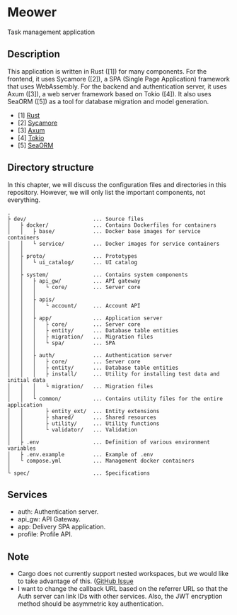# Meower

Task management application


## Description

This application is written in Rust ([1]) for many components. For the frontend,
it uses Sycamore ([2]), a SPA (Single Page Application) framework that uses
WebAssembly. For the backend and authentication server, it uses Axum ([3]), a
web server framework based on Tokio ([4]). It also uses SeaORM ([5]) as a tool
for database migration and model generation.

- [1] [Rust](https://www.rust-lang.org)
- [2] [Sycamore](https://sycamore-rs.netlify.app)
- [3] [Axum](https://github.com/tokio-rs/axum)
- [4] [Tokio](https://tokio.rs)
- [5] [SeaORM](https://www.sea-ql.org/SeaORM)


## Directory structure

In this chapter, we will discuss the configuration files and directories in
this repository. However, we will only list the important components, not
everything.

```
.
├ dev/                     ... Source files
│   ├ docker/              ... Contains Dockerfiles for containers
│   │   ├ base/            ... Docker base images for service containers
│   │   └ service/         ... Docker images for service containers
│   │
│   ├ proto/               ... Prototypes
│   │   └ ui_catalog/      ... UI catalog
│   │
│   ├ system/              ... Contains system components
│   │   ├ api_gw/          ... API gateway
│   │   │   └ core/        ... Server core
│   │   │
│   │   ├ apis/
│   │   │   └ account/     ... Account API
│   │   │
│   │   ├ app/             ... Application server
│   │   │   ├ core/        ... Server core
│   │   │   ├ entity/      ... Database table entities
│   │   │   ├ migration/   ... Migration files
│   │   │   └ spa/         ... SPA
│   │   │
│   │   ├ auth/            ... Authentication server
│   │   │   ├ core/        ... Server core
│   │   │   ├ entity/      ... Database table entities
│   │   │   ├ install/     ... Utility for installing test data and initial data
│   │   │   └ migration/   ... Migration files
│   │   │
│   │   └ common/          ... Contains utility files for the entire application
│   │       ├ entity_ext/  ... Entity extensions
│   │       ├ shared/      ... Shared resources
│   │       ├ utility/     ... Utility functions
│   │       └ validator/   ... Validation
│   │
│   ├ .env                 ... Definition of various environment variables
│   ├ .env.example         ... Example of .env
│   └ compose.yml          ... Management docker containers
│
└ spec/                    ... Specifications
```


## Services

- auth: Authentication server.
- api_gw: API Gateway. 
- app: Delivery SPA application.
- profile: Profile API.


## Note

- Cargo does not currently support nested workspaces, but we would like to take
  advantage of this.
  ([GitHub Issue](https://github.com/rust-lang/cargo/issues/5042)
- I want to change the callback URL based on the referrer URL so that the Auth
  server can link IDs with other services. Also, the JWT encryption method
  should be asymmetric key authentication.
